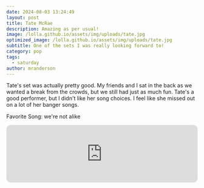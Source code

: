 ```yaml
---
date: 2024-08-03 13:24:49
layout: post
title: Tate McRae
description: Amazing as per usual!
image: /lolla.github.io/assets/img/uploads/tate.jpg
optimized_image: /lolla.github.io/assets/img/uploads/tate.jpg
subtitle: One of the sets I was really looking forward to!
category: pop
tags:
  - saturday
author: mranderson
---
```


Tate's set was actually pretty good. My friends and I sat in the back as we wanted a break from the crowds, but we still had just as much fun. Tate's a good performer, but I didn't like her song choices. I feel like she missed out on a lot of her banger songs.

Favorite Song: we're not alike

<iframe style="border-radius:12px" src="https://open.spotify.com/embed/track/0tFRxPQHvAUMTbWYRJUo8R?utm_source=generator" width="100%" height="152" frameBorder="0" allowfullscreen="" allow="autoplay; clipboard-write; encrypted-media; fullscreen; picture-in-picture" loading="lazy"></iframe>